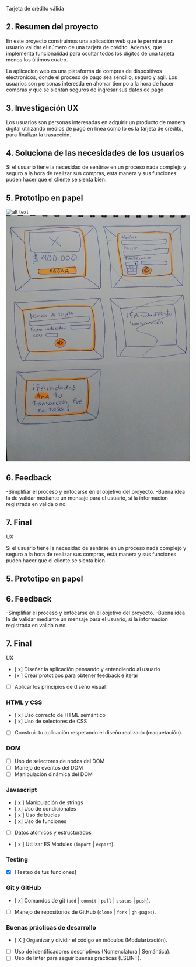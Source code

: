 Tarjeta de crédito válida


## 2. Resumen del proyecto

En este proyecto construimos una aplicación web que le permite a un usuario validar el número de una tarjeta de crédito. Además, que
implementa funcionalidad para ocultar todos los dígitos de una tarjeta menos los últimos cuatro.

La aplicacion web es una plataforma de compras de dispositivos electronicos, donde el proceso de pago sea sencillo, seguro y agil. Los usuarios son personas interesda en ahorrar tiempo a la hora de hacer compras y que se sientan seguros de ingresar sus datos de pago

## 3. Investigación UX

Los usuarios son personas interesadas en adquirir un producto de manera digital utilizando medios de pago en línea como lo es la tarjeta de credito, para finalizar la trasacción.

## 4. Soluciona de las necesidades de los usuarios

Si el usuario tiene la necesidad de sentirse en un proceso nada complejo y seguro a la hora de realizar sus compras, esta manera y sus funciones puden hacer que el cliente se sienta bien.

## 5. Prototipo en papel
 ![alt text](http:src/img/SKECTH.jpeg)
 ![alt text](https://github.com/Jimenezo94/BOG001-card-validation/blob/master/src/img/SKECTH.jpeg)


## 6. Feedback

-Simplifiar el proceso y enfocarse en el objetivo del proyecto.
-Buena idea la de validar mediante un mensaje para el usuario, si la informacion registrada en valida o no.

## 7. Final

UX

Si el usuario tiene la necesidad de sentirse en un proceso nada complejo y seguro a la hora de realizar sus compras, esta manera y sus funciones puden hacer que el cliente se sienta bien.

## 5. Prototipo en papel



## 6. Feedback

-Simplifiar el proceso y enfocarse en el objetivo del proyecto.
-Buena idea la de validar mediante un mensaje para el usuario, si la informacion registrada en valida o no.

## 7. Final

UX

* [ x] Diseñar la aplicación pensando y entendiendo al usuario
* [x ] Crear prototipos para obtener feedback e iterar
* [ ] Aplicar los principios de diseño visual

### HTML y CSS

* [ x] Uso correcto de HTML semántico
* [ x] Uso de selectores de CSS
* [ ] Construir tu aplicación respetando el diseño realizado (maquetación).

### DOM

* [ ] Uso de selectores de nodos del DOM
* [ ] Manejo de eventos del DOM
* [ ] Manipulación dinámica del DOM

### Javascript

* [ x ] Manipulación de strings
* [ x] Uso de condicionales
* [ x ] Uso de bucles
* [ x] Uso de funciones
* [  ] Datos atómicos y estructurados
* [ x ] Utilizar ES Modules (`import` | `export`).

### Testing

* [x] [Testeo de tus funciones]

### Git y GitHub

* [ x] Comandos de git (`add` | `commit` | `pull` | `status` | `push`).
* [ ] Manejo de repositorios de GitHub (`clone` | `fork` | `gh-pages`).

### Buenas prácticas de desarrollo

* [ X ] Organizar y dividir el código en módulos (Modularización).
* [ ] Uso de identificadores descriptivos (Nomenclatura | Semántica).
* [ ] Uso de linter para seguir buenas prácticas (ESLINT).
